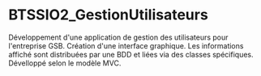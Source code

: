 # BTSSIO2_GestionUtilisateurs
  Développement d'une application de gestion des utilisateurs pour l'entreprise GSB.  Création d'une interface graphique. Les informations affiché sont distribuées par une BDD et liées via des classes spécifiques. Dévelloppé selon le modèle MVC.
